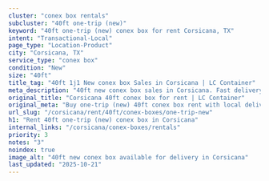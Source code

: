 ```yaml
---
cluster: "conex box rentals"
subcluster: "40ft one-trip (new)"
keyword: "40ft one-trip (new) conex box for rent Corsicana, TX"
intent: "Transactional-Local"
page_type: "Location-Product"
city: "Corsicana, TX"
service_type: "conex box"
condition: "New"
size: "40ft"
title_tag: "40ft 1j1 New conex box Sales in Corsicana | LC Container"
meta_description: "40ft new conex box sales in Corsicana. Fast delivery, competitive pricing. Serving conex boxes area. Quote ID: JK4. Call (214) 524-4168 for your free quote today."
original_title: "Corsicana 40ft conex box for rent | LC Container"
original_meta: "Buy one-trip (new) 40ft conex box rent with local delivery in Corsicana, TX. LC Container — local Since 2003. Request a fast quote today."
url_slug: "/corsicana/rent/40ft/conex-boxes/one-trip-new"
h1: "Rent 40ft one-trip (new) conex box in Corsicana"
internal_links: "/corsicana/conex-boxes/rentals"
priority: 3
notes: "3"
noindex: true
image_alt: "40ft new conex box available for delivery in Corsicana"
last_updated: "2025-10-21"
---
```


<!-- TODO: Add unique city/inventory copy, images, and internal links here. -->

